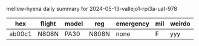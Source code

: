 mellow-hyena daily summary for 2024-05-13-vallejo1-rpi3a-uat-978

|hex|flight|model|reg|emergency|mil|weirdo|
|--|--|--|--|--|--|--|
|ab00c1|N808N|PA30|N808N|none|F|yyy|

